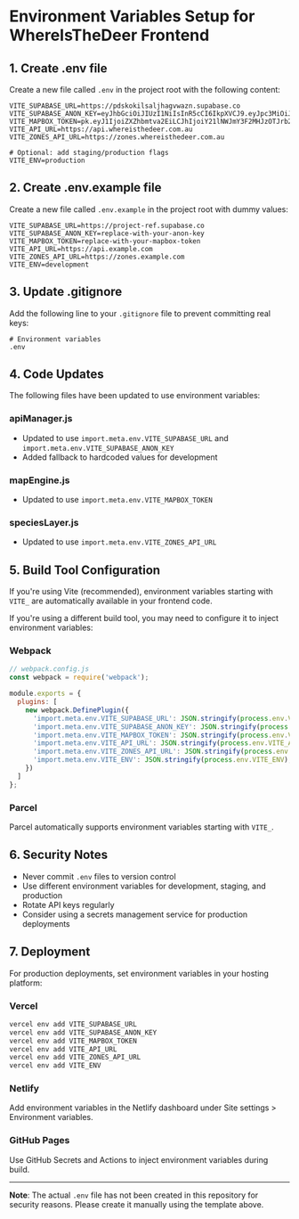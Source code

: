# Environment Variables Setup for WhereIsTheDeer Frontend

## 1. Create .env file

Create a new file called `.env` in the project root with the following content:

```env
VITE_SUPABASE_URL=https://pdskokilsaljhagvwazn.supabase.co
VITE_SUPABASE_ANON_KEY=eyJhbGciOiJIUzI1NiIsInR5cCI6IkpXVCJ9.eyJpc3MiOiJzdXBhYmFzZSIsInJlZiI6InBkc2tva2lsc2FsamhhZ3Z3YXpuIiwicm9sZSI6ImFub24iLCJpYXQiOjE3NTM2MTQwOTUsImV4cCI6MjA2OTE5MDA5NX0.ekpHjsXv55MgOvAVJNYdp4wNuGkGhZghMt8DWfzZikE
VITE_MAPBOX_TOKEN=pk.eyJ1IjoiZXZhbmtva2EiLCJhIjoiY21lNWJmY3F2MHJzOTJrb2h1MWl4eDZpMCJ9.5ZEQqD207yalsIQLX5tpdg
VITE_API_URL=https://api.whereisthedeer.com.au
VITE_ZONES_API_URL=https://zones.whereisthedeer.com.au

# Optional: add staging/production flags
VITE_ENV=production
```

## 2. Create .env.example file

Create a new file called `.env.example` in the project root with dummy values:

```env
VITE_SUPABASE_URL=https://project-ref.supabase.co
VITE_SUPABASE_ANON_KEY=replace-with-your-anon-key
VITE_MAPBOX_TOKEN=replace-with-your-mapbox-token
VITE_API_URL=https://api.example.com
VITE_ZONES_API_URL=https://zones.example.com
VITE_ENV=development
```

## 3. Update .gitignore

Add the following line to your `.gitignore` file to prevent committing real keys:

```gitignore
# Environment variables
.env
```

## 4. Code Updates

The following files have been updated to use environment variables:

### apiManager.js
- Updated to use `import.meta.env.VITE_SUPABASE_URL` and `import.meta.env.VITE_SUPABASE_ANON_KEY`
- Added fallback to hardcoded values for development

### mapEngine.js  
- Updated to use `import.meta.env.VITE_MAPBOX_TOKEN`

### speciesLayer.js
- Updated to use `import.meta.env.VITE_ZONES_API_URL`

## 5. Build Tool Configuration

If you're using Vite (recommended), environment variables starting with `VITE_` are automatically available in your frontend code.

If you're using a different build tool, you may need to configure it to inject environment variables:

### Webpack
```js
// webpack.config.js
const webpack = require('webpack');

module.exports = {
  plugins: [
    new webpack.DefinePlugin({
      'import.meta.env.VITE_SUPABASE_URL': JSON.stringify(process.env.VITE_SUPABASE_URL),
      'import.meta.env.VITE_SUPABASE_ANON_KEY': JSON.stringify(process.env.VITE_SUPABASE_ANON_KEY),
      'import.meta.env.VITE_MAPBOX_TOKEN': JSON.stringify(process.env.VITE_MAPBOX_TOKEN),
      'import.meta.env.VITE_API_URL': JSON.stringify(process.env.VITE_API_URL),
      'import.meta.env.VITE_ZONES_API_URL': JSON.stringify(process.env.VITE_ZONES_API_URL),
      'import.meta.env.VITE_ENV': JSON.stringify(process.env.VITE_ENV),
    })
  ]
};
```

### Parcel
Parcel automatically supports environment variables starting with `VITE_`.

## 6. Security Notes

- Never commit `.env` files to version control
- Use different environment variables for development, staging, and production
- Rotate API keys regularly
- Consider using a secrets management service for production deployments

## 7. Deployment

For production deployments, set environment variables in your hosting platform:

### Vercel
```bash
vercel env add VITE_SUPABASE_URL
vercel env add VITE_SUPABASE_ANON_KEY
vercel env add VITE_MAPBOX_TOKEN
vercel env add VITE_API_URL
vercel env add VITE_ZONES_API_URL
vercel env add VITE_ENV
```

### Netlify
Add environment variables in the Netlify dashboard under Site settings > Environment variables.

### GitHub Pages
Use GitHub Secrets and Actions to inject environment variables during build.

---

**Note**: The actual `.env` file has not been created in this repository for security reasons. Please create it manually using the template above.
